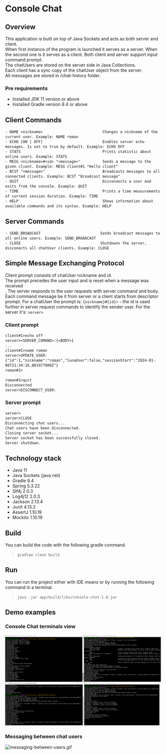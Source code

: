 # Console Chat

## Overview
This application is built on top of Java Sockets and acts as both server and client.</br>
When first instance of the program is launched it serves as a server. When the second one is it serves as a client.
Both client and server support input command prompt. </br>
The chatUsers are stored on the server side in Java Collections. </br>
Each client has a sync copy of the chatUser object from the server. </br>
All messages are stored in /chat-history folder. </br>

### Pre requirements
- Installed JDK 11 version or above
- Installed Gradle version 8.4 or above


## Client Commands
```
- NAME <nickname>                           Changes a nickname of the current user. Example: NAME roman
- ECHO [ON | OFF]                           Enables server echo messages. Is set to true by default. Example: ECHO OFF
- STATS                                     Prints statistic about online users. Example: STATS
- MESG <nickname>#<id> "<message>"          Sends a message to the given client. Example: MESG client#1 "Hello client"
- BCST "<message>"                          Broadcasts messages to all connected clients. Example: BCST "Broadcast message"
- QUIT                                      Disconnects a user and exits from the console. Example: QUIT
- TIME                                      Prints a time measurements of current session duration. Example: TIME
- HELP                                      Shows information about available commands and its syntax. Example: HELP
```

## Server Commands
```
- SEND_BROADCAST                           Sends broadcast messages to all online users. Example: SEND_BROADCAST
- CLOSE                                    Shutdowns the server, disconects all chatUser clients. Example: CLOSE
```

## Simple Message Exchanging Protocol

Client prompt consists of chatUser nickname and id.</br>
The prompt precedes the user input and is reset when a message was received <br>.
The server responds to the user requests with server command and body.
Each command message be it from server or a client starts from descriptor prompt.
For a chatUser the prompt is: `{nickname}#{id}>` - the id is used further in server request commands to identify the sender user.
For the server it's: `server>`

### Client prompt
```
client#1>echo off
server><SERVER_COMAND>:{<BODY>}
...
client#1>name roman
server>UPDATE_USER:{"id":1,"nickname":"roman","lunaUser":false,"sessionStart":"2024-01-06T21:34:16.801977900Z"}
roman#1>

roman#1>quit
Disconnected
server>DISCONNECT_USER:
```

### Server prompt
```
server>
server>CLOSE
Disconnecting chat users...
Chat users have been disconnected.
Closing server socket...
Server socket has been successfully closed.
Server shutdown.
```

## Technology stack
- Java 11
- Java Sockets (java.net)
- Gradle 8.4
- Spring 5.3.22
- Slf4j 2.0.3
- Log4j12 2.0.3
- Jackson 2.13.4
- Junit 4.13.2
- AssertJ 1.10.19 
- Mockito 1.10.19

## Build
You can build the code with the following gradle command.
> `gradlew clean build`

## Run
You can run the project either with IDE means or by running the following command in a terminal.
> `java -jar app/build/libs/console-chat-1.0.jar`

## Demo examples

### Console Chat terminals view
![console-chat-terminals.png](demo/console-chat-terminals.png)

### Messaging between chat users
![messaging-between-users.gif](demo/messaging-between-users.gif)
